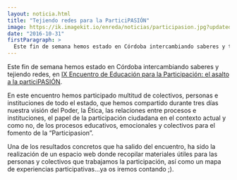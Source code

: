 ```yaml
---
layout: noticia.html
title: "Tejiendo redes para la ParticiPASIÓN"
image: https://ik.imagekit.io/enreda/noticias/participasion.jpg?updatedAt=1700045859834
date: "2016-10-31"
firstParagraph: >
  Este fin de semana hemos estado en Córdoba intercambiando saberes y tejiendo redes, en IX Encuentro de Educación para la Participación: el asalto a la particiPASIÓN. 
---
```


Este fin de semana hemos estado en Córdoba intercambiando saberes y tejiendo redes, en [IX Encuentro de Educación para la Participación: el asalto a la particiPASIÓN](http://redasociativa.org/participasion/). 

En este encuentro hemos participado multitud de colectivos, personas e instituciones de todo el estado, que hemos compartido durante tres días nuestra visión del Poder, la Ética, las relaciones entre procesos e instituciones, el papel de la participación ciudadana en el contexto actual y como no, de los procesos educativos, emocionales y colectivos para el fomento de la “Participasion”. 

Una de los resultados concretos que ha salido del encuentro, ha sido la realización de un espacio web donde recopilar materiales útiles para las personas y colectivos que trabajamos la participación, así como un mapa de experiencias participativas...ya os iremos contando ;\).